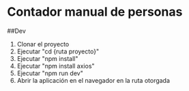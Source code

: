 # Contador manual de personas

##Dev

1. Clonar el proyecto
2. Ejecutar "cd {ruta proyecto}"
3. Ejecutar "npm install"
4. Ejecutar "npm install axios"
5. Ejecutar "npm run dev"
6. Abrir la aplicación en el navegador en la ruta otorgada
